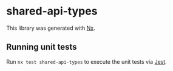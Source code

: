 # shared-api-types

This library was generated with [Nx](https://nx.dev).

## Running unit tests

Run `nx test shared-api-types` to execute the unit tests via [Jest](https://jestjs.io).
